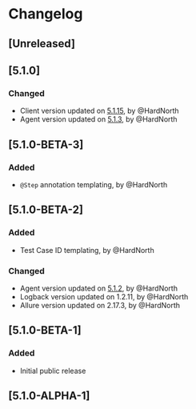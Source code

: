 # Changelog

## [Unreleased]

## [5.1.0]
### Changed
- Client version updated on [5.1.15](https://github.com/reportportal/client-java/releases/tag/5.1.15), by @HardNorth
- Agent version updated on [5.1.3](https://github.com/reportportal/agent-java-cucumber5/releases/tag/5.1.3), by @HardNorth

## [5.1.0-BETA-3]
### Added
- `@Step` annotation templating, by @HardNorth

## [5.1.0-BETA-2]
### Added
- Test Case ID templating, by @HardNorth
### Changed
- Agent version updated on [5.1.2](https://github.com/reportportal/agent-java-cucumber5/releases/tag/5.1.2), by @HardNorth
- Logback version updated on 1.2.11, by @HardNorth
- Allure version updated on 2.17.3, by @HardNorth

## [5.1.0-BETA-1]
### Added
- Initial public release

## [5.1.0-ALPHA-1]
